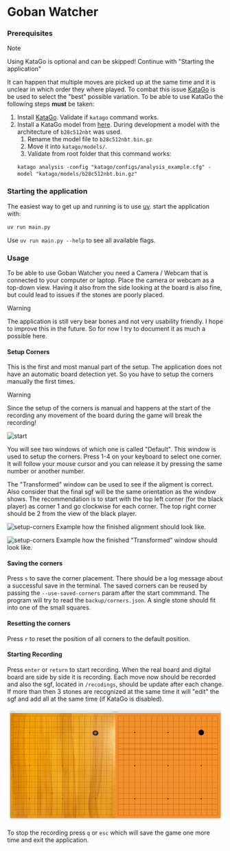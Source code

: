 # Goban Watcher



### Prerequisites
> [!NOTE]
> Using KataGo is optional and can be skipped!
> Continue with "Starting the application"

It can happen that multiple moves are picked up at the same time and it is unclear in which order they where played.
To combat this issue [KataGo](https://github.com/lightvector/KataGo) is be used to select the "best" possible variation.
To be able to use KataGo the following steps **must** be taken:

1. Install [KataGo](https://github.com/lightvector/KataGo). Validate if `katago` command works.
2. Install a KataGo model from [here](https://katagotraining.org/networks/). During development a model with the architecture of `b28c512nbt` was used.
    1. Rename the model file to `b28c512nbt.bin.gz`
    2. Move it into `katago/models/`.
    3. Validate from root folder that this command works:
      ```shell
      katago analysis -config "katago/configs/analysis_example.cfg" -model "katago/models/b28c512nbt.bin.gz"
      ```

### Starting the application
The easiest way to get up and running is to use [uv](https://docs.astral.sh/uv/).
start the application with:
```sh
uv run main.py
```
Use `uv run main.py --help` to see all available flags.

### Usage

To be able to use Goban Watcher you need a Camera / Webcam that is connected to your computer or laptop.
Place the camera or webcam as a top-down view. Having it also from the side looking at the board is also fine, but could
lead to issues if the stones are poorly placed.

> [!WARNING]
> The application is still very bear bones and not very usability friendly.
> I hope to improve this in the future. So for now I try to document it as much a possible here.

#### Setup Corners

This is the first and most manual part of the setup. The application does not have an automatic board detection yet.
So you have to setup the corners manually the first times.

> [!Warning]
> Since the setup of the corners is manual and happens at the start of the recording any movement of the board during the game will break the recording!

![start](docs/images/001.jpeg)

You will see two windows of which one is called "Default". This window is used to setup the corners.
Press 1-4 on your keyboard to select one corner. It will follow your mouse cursor and you can release it by pressing
the same number or another number.


The "Transformed" window can be used to see if the aligment is correct. Also consider that the final sgf will be the same orientation as the window shows. The recommendation is to start with the top left corner (for the black player) as corner 1 and go clockwise for each corner. The top right corner should be 2 from the view of the black player.

![setup-corners](docs/images/002.jpeg)
Example how the finished alignment should look like.

![setup-corners](docs/images/002.jpeg)
Example how the finished "Transformed" window should look like.

#### Saving the corners

Press `s` to save the corner placement. There should be a log message about a successful save in the terminal. The saved corners can be reused by passing the `--use-saved-corners` param after the start commmand. The program will try to read the `backup/corners.json`. A single stone should fit into one of the small squares.

#### Resetting the corners

Press `r` to reset the position of all corners to the default position.

#### Starting Recording

Press `enter` or `return` to start recording. When the real board and digital board are side by side it is recording.
Each move now should be recorded and also the sgf, located in `/recodings`, should be update after each change.
If more than then 3 stones are recognized at the same time it will "edit" the sgf and add all at the same time (if KataGo is disabled).

![recording](docs/images/004-recording.jpeg)

To stop the recording press `q` or `esc` which will save the game one more time and exit the application.
